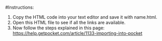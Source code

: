 #Instructions:

1. Copy the HTML code into your text editor and save it with name.html.
2. Open this HTML file to see if all the links are available.
3. Now follow the steps explained in this page: https://help.getpocket.com/article/1133-importing-into-pocket
